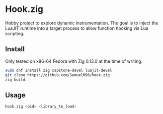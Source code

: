 # Hook.zig

Hobby project to explore dynamic instrumentation. The goal is to inject the LuaJIT runtime into a target process to allow function hooking via Lua scripting.

## Install

Only tested on x86-64 Fedora with Zig 0.13.0 at the time of writing.

```bash
sudo dnf install zig capstone-devel luajit-devel
git clone https://github.com/SamuelM96/hook.zig
zig build
```

## Usage

```bash
hook.zig <pid> <library_to_load>
```
